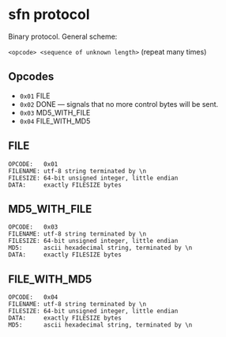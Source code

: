 # sfn protocol

Binary protocol. General scheme:

`<opcode> <sequence of unknown length>` (repeat many times)

## Opcodes

* `0x01` FILE
* `0x02` DONE — signals that no more control bytes will be sent.
* `0x03` MD5_WITH_FILE
* `0x04` FILE_WITH_MD5

## FILE

```
OPCODE:   0x01
FILENAME: utf-8 string terminated by \n
FILESIZE: 64-bit unsigned integer, little endian
DATA:     exactly FILESIZE bytes
```

## MD5_WITH_FILE

```
OPCODE:   0x03
FILENAME: utf-8 string terminated by \n
FILESIZE: 64-bit unsigned integer, little endian
MD5:      ascii hexadecimal string, terminated by \n
DATA:     exactly FILESIZE bytes
```

## FILE_WITH_MD5

```
OPCODE:   0x04
FILENAME: utf-8 string terminated by \n
FILESIZE: 64-bit unsigned integer, little endian
DATA:     exactly FILESIZE bytes
MD5:      ascii hexadecimal string, terminated by \n
```
